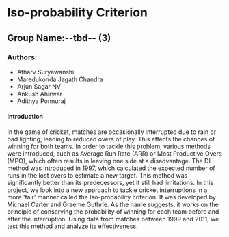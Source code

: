 # Iso-probability Criterion
## Group Name:--tbd-- (3)
### Authors:
- Atharv Suryawanshi
- Maredukonda Jagath Chandra
-  Arjun Sagar NV
- Ankush Ahirwar
- Adithya Ponnuraj

#### Introduction
 In the game of cricket, matches are occasionally interrupted due to rain or bad lighting, leading to
 reduced overs of play. This affects the chances of winning for both teams. In order to tackle this
 problem, various methods were introduced, such as Average Run Rate (ARR) or Most Productive
 Overs (MPO), which often results in leaving one side at a disadvantage. The DL method was
 introduced in 1997, which calculated the expected number of runs in the lost overs to estimate a
 new target. This method was significantly better than its predecessors, yet it still had limitations.
 In this project, we look into a new approach to tackle cricket interruptions in a more ’fair’ manner
 called the Iso-probability criterion. It was developed by Michael Carter and Graeme Guthrie. As
 the name suggests, it works on the principle of conserving the probability of winning for each team
 before and after the interruption. Using data from matches between 1999 and 2011, we test this
 method and analyze its effectiveness.